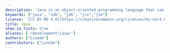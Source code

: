 ```yaml
---
description: 'Java is an object-oriented programming language that can be run on any Java Virtual Machine (JVM).'
keywords: ["java", "sdk", "jdk", "jre","jvm"]
license: '[CC BY-ND 4.0](https://creativecommons.org/licenses/by-nd/4.0)'
title: Java
show_in_lists: true
aliases: ['/development/java/']
authors: ["Linode"]
contributors: ["Linode"]
---
```

